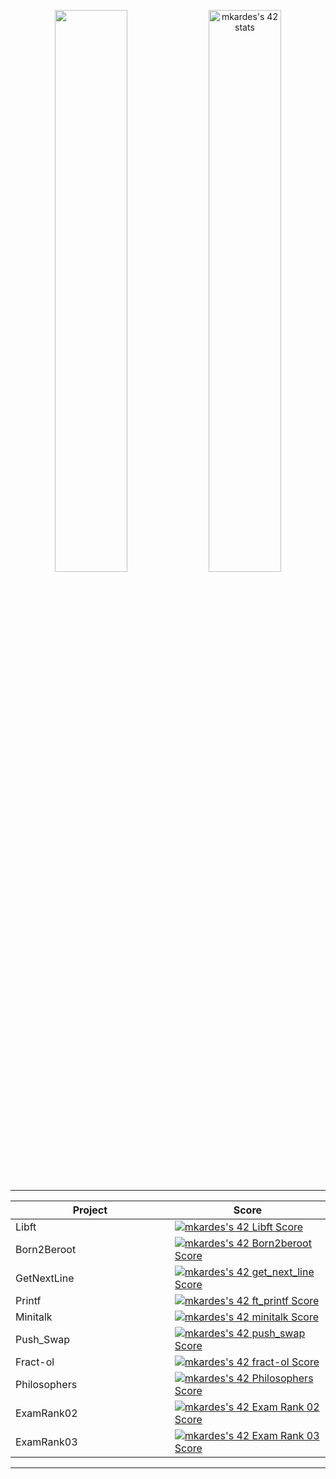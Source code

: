 <p align="center">
  <a href="https://profile.intra.42.fr/users/mkardes"><img width="48%" src="https://badge42.vercel.app/api/v2/cl5qqcku1006908ku9hr15q50/stats?cursusId=21&coalitionId=231"/></a>
   <a href="https://profile.intra.42.fr/users/mkardes"><img width="48%" src="https://badge42.vercel.app/api/v2/cl5c70zd0005508mjjrh9t27e/stats?cursusId=21&coalitionId=234" alt="mkardes's 42 stats" /></a>
<table  align="center">

<tr style="display:flex; justify-content:space-around;"><td style="padding:0;">

|Project|Score| 
-------|-------------------
| Libft <img width=250>| [![mkardes's 42 Libft Score](https://badge42.vercel.app/api/v2/cl5c70zd0005508mjjrh9t27e/project/2473094)](https://github.com/Mkardes/42_Libft)|
| Born2Beroot| [![mkardes's 42 Born2beroot Score](https://badge42.vercel.app/api/v2/cl5c70zd0005508mjjrh9t27e/project/2513590)](https://github.com/Mkardes/badge42)|
| GetNextLine| [![mkardes's 42 get_next_line Score](https://badge42.vercel.app/api/v2/cl5c70zd0005508mjjrh9t27e/project/2508633)](https://github.com/Mkardes/42_Get_Next_Line)|
| Printf| [![mkardes's 42 ft_printf Score](https://badge42.vercel.app/api/v2/cl5c70zd0005508mjjrh9t27e/project/2508634)](https://github.com/Mkardes/42_Ft_Printf)|
| Minitalk| [![mkardes's 42 minitalk Score](https://badge42.vercel.app/api/v2/cl5c70zd0005508mjjrh9t27e/project/2570042)](https://github.com/Mkardes/42_Minitalk)|
| Push_Swap| [![mkardes's 42 push_swap Score](https://badge42.vercel.app/api/v2/cl5c70zd0005508mjjrh9t27e/project/2539638)](https://github.com/Mkardes/42_Push_Swap)|
| Fract-ol| [![mkardes's 42 fract-ol Score](https://badge42.vercel.app/api/v2/cl5c70zd0005508mjjrh9t27e/project/2573778)](https://github.com/Mkardes/MKardes)|
| Philosophers| [![mkardes's 42 Philosophers Score](https://badge42.vercel.app/api/v2/cl5c70zd0005508mjjrh9t27e/project/2640467)](https://github.com/Mkardes/Mkardes)|
| ExamRank02| [![mkardes's 42 Exam Rank 02 Score](https://badge42.vercel.app/api/v2/cl5c70zd0005508mjjrh9t27e/project/2541816)](https://github.com/Mkardes/MKardes)|
| ExamRank03| [![mkardes's 42 Exam Rank 03 Score](https://badge42.vercel.app/api/v2/cl5c70zd0005508mjjrh9t27e/project/2643723)](https://github.com/Mkardes/MKardes)|
</td></tr></table>
</p>

